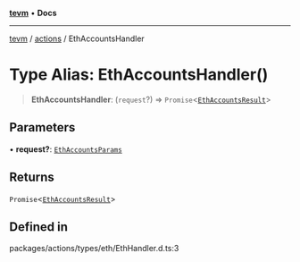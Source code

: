 [**tevm**](../../README.md) • **Docs**

***

[tevm](../../modules.md) / [actions](../README.md) / EthAccountsHandler

# Type Alias: EthAccountsHandler()

> **EthAccountsHandler**: (`request`?) => `Promise`\<[`EthAccountsResult`](EthAccountsResult.md)\>

## Parameters

• **request?**: [`EthAccountsParams`](EthAccountsParams.md)

## Returns

`Promise`\<[`EthAccountsResult`](EthAccountsResult.md)\>

## Defined in

packages/actions/types/eth/EthHandler.d.ts:3
